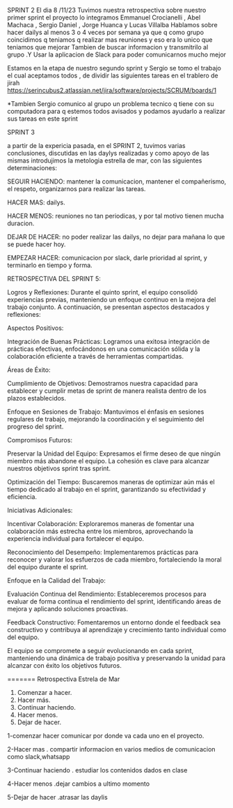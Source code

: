 SPRINT 2
El dia 8 /11/23
Tuvimos nuestra retrospectiva sobre nuestro primer sprint 
el proyecto lo integramos Emmanuel Crocianelli , Abel Machaca , Sergio Daniel , Jorge Huanca y Lucas Villalba
Hablamos sobre hacer dailys al menos 3 o 4 veces por semana ya que  q como grupo coincidimos q teniamos q realizar mas reuniones y eso era lo unico que teniamos que mejorar 
Tambien de buscar informacion y transmitrilo al grupo .Y Usar la aplicacion de Slack para poder comunicarnos mucho mejor 

Estamos en la etapa de nuestro segundo sprint y Sergio se tomo el trabajo el cual aceptamos todos , de dividir  las siguientes tareas en el trablero de jirah 
https://serincubus2.atlassian.net/jira/software/projects/SCRUM/boards/1

*Tambien Sergio comunico al grupo un problema tecnico q tiene con su computadora para q estemos todos avisados y podamos ayudarlo a realizar sus tareas en este sprint 

SPRINT 3

a partir de la expericia pasada, en el SPRINT 2, tuvimos varias conclusiones, discutidas en las daylys realizadas y como apoyo de las mismas introdujimos la metologia estrella de mar, con las siguientes determinaciones:

SEGUIR HACIENDO: mantener la comunicacion, mantener el compañerismo, el respeto, organizarnos para realizar las tareas. 


HACER MAS: dailys. 


HACER MENOS: reuniones no tan periodicas, y por tal motivo tienen mucha duracion. 


DEJAR DE HACER: no poder realizar las dailys, no dejar para mañana lo que se puede hacer hoy.


EMPEZAR HACER: comunicacion por slack, darle prioridad al sprint, y terminarlo en tiempo y forma.

RETROSPECTIVA DEL SPRINT 5:

Logros y Reflexiones:
Durante el quinto sprint, el equipo consolidó experiencias previas, manteniendo un enfoque continuo en la mejora del trabajo conjunto. A continuación, se presentan aspectos destacados y reflexiones:

Aspectos Positivos:

Integración de Buenas Prácticas: Logramos una exitosa integración de prácticas efectivas, enfocándonos en una comunicación sólida y la colaboración eficiente a través de herramientas compartidas.


Áreas de Éxito:

Cumplimiento de Objetivos: Demostramos nuestra capacidad para establecer y cumplir metas de sprint de manera realista dentro de los plazos establecidos.

Enfoque en Sesiones de Trabajo: Mantuvimos el énfasis en sesiones regulares de trabajo, mejorando la coordinación y el seguimiento del progreso del sprint.

Compromisos Futuros:

Preservar la Unidad del Equipo: Expresamos el firme deseo de que ningún miembro más abandone el equipo. La cohesión es clave para alcanzar nuestros objetivos sprint tras sprint.

Optimización del Tiempo: Buscaremos maneras de optimizar aún más el tiempo dedicado al trabajo en el sprint, garantizando su efectividad y eficiencia.

Iniciativas Adicionales:

Incentivar Colaboración: Exploraremos maneras de fomentar una colaboración más estrecha entre los miembros, aprovechando la experiencia individual para fortalecer el equipo.

Reconocimiento del Desempeño: Implementaremos prácticas para reconocer y valorar los esfuerzos de cada miembro, fortaleciendo la moral del equipo durante el sprint.

Enfoque en la Calidad del Trabajo:

Evaluación Continua del Rendimiento: Estableceremos procesos para evaluar de forma continua el rendimiento del sprint, identificando áreas de mejora y aplicando soluciones proactivas.

Feedback Constructivo: Fomentaremos un entorno donde el feedback sea constructivo y contribuya al aprendizaje y crecimiento tanto individual como del equipo.

El equipo se compromete a seguir evolucionando en cada sprint, manteniendo una dinámica de trabajo positiva y preservando la unidad para alcanzar con éxito los objetivos futuros.





=======
Retrospectiva Estrela de Mar
1. Comenzar a hacer.
2. Hacer más.
3. Continuar haciendo.
4. Hacer menos.
5. Dejar de hacer.

1-comenzar hacer comunicar por donde va cada uno en el proyecto.

2-Hacer mas . compartir informacion en varios medios de comunicacion como slack,whatsapp

3-Continuar haciendo . estudiar los contenidos dados en clase

4-Hacer menos .dejar cambios a ultimo momento 


5-Dejar de hacer .atrasar las daylis 